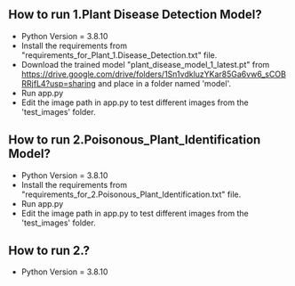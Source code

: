 ## How to run 1.Plant Disease Detection Model?

* Python Version = 3.8.10
* Install the requirements from "requirements_for_Plant_1.Disease_Detection.txt" file.
* Download the trained model "plant_disease_model_1_latest.pt" from https://drive.google.com/drive/folders/1Sn1vdkluzYKar85Ga6vw6_sCOBRRjfL4?usp=sharing and place in a folder named 'model'.
* Run app.py
* Edit the image path in app.py to test different images from the 'test_images' folder.




## How to run 2.Poisonous_Plant_Identification Model?

* Python Version = 3.8.10
* Install the requirements from "requirements_for_2.Poisonous_Plant_Identification.txt" file.
* Run app.py
* Edit the image path in app.py to test different images from the 'test_images' folder.



## How to run 2.?

* Python Version = 3.8.10
